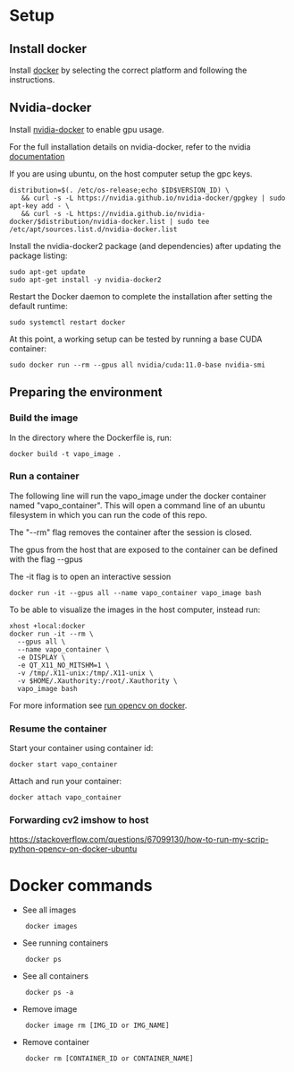 # Setup
## Install docker

Install [docker](https://docs.docker.com/engine/install/) by selecting the correct platform and following the instructions.

## Nvidia-docker

Install [nvidia-docker](https://docs.nvidia.com/datacenter/cloud-native/container-toolkit/install-guide.html) to enable gpu usage.

For the full installation details on nvidia-docker, refer to the nvidia [documentation](https://docs.nvidia.com/datacenter/cloud-native/container-toolkit/install-guide.html)

If you are using ubuntu, on the host computer setup the gpc keys.
```
distribution=$(. /etc/os-release;echo $ID$VERSION_ID) \
   && curl -s -L https://nvidia.github.io/nvidia-docker/gpgkey | sudo apt-key add - \
   && curl -s -L https://nvidia.github.io/nvidia-docker/$distribution/nvidia-docker.list | sudo tee /etc/apt/sources.list.d/nvidia-docker.list
```

Install the nvidia-docker2 package (and dependencies) after updating the package listing:
```
sudo apt-get update
sudo apt-get install -y nvidia-docker2
```

Restart the Docker daemon to complete the installation after setting the default runtime:
```
sudo systemctl restart docker
```

At this point, a working setup can be tested by running a base CUDA container:
```
sudo docker run --rm --gpus all nvidia/cuda:11.0-base nvidia-smi
```

## Preparing the environment

### Build the image
In the directory where the Dockerfile is, run:
```
docker build -t vapo_image .
```

### Run a container

The following line will run the vapo_image under the docker container named "vapo_container". This will open a command line of an ubuntu filesystem in which you can run the code of this repo. 

The "--rm" flag removes the container after the session is closed.

The gpus from the host that are exposed to the container can be defined with the flag --gpus

The -it flag is to open an interactive session

```
docker run -it --gpus all --name vapo_container vapo_image bash
```

To be able to visualize the images in the host computer, instead run:
```
xhost +local:docker
docker run -it --rm \
  --gpus all \
  --name vapo_container \
  -e DISPLAY \
  -e QT_X11_NO_MITSHM=1 \
  -v /tmp/.X11-unix:/tmp/.X11-unix \
  -v $HOME/.Xauthority:/root/.Xauthority \
  vapo_image bash
```
For more information see [run opencv on docker](https://stackoverflow.com/questions/67099130/how-to-run-my-scrip-python-opencv-on-docker-ubuntu).

###  Resume the container
Start your container using container id: 
```
docker start vapo_container
```

Attach and run your container:
```
docker attach vapo_container
```

### Forwarding cv2 imshow to host

https://stackoverflow.com/questions/67099130/how-to-run-my-scrip-python-opencv-on-docker-ubuntu


# Docker commands
- See all images
```
    docker images
```

- See running containers
```
    docker ps
```

- See all containers
```
    docker ps -a
```

- Remove image
```
    docker image rm [IMG_ID or IMG_NAME]
```

- Remove container
```
    docker rm [CONTAINER_ID or CONTAINER_NAME]
```